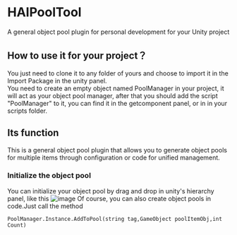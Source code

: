 # HAIPoolTool
A general object pool plugin for personal development for your Unity project
## How to use it for your project？
You just need to clone it to any folder of yours and choose to import it in the Import Package in the unity panel.  
You need to create an empty object named PoolManager in your project, it will act as your object pool manager, after that you should add the script "PoolManager" to it, you can find it in the getcomponent panel, or in in your scripts folder.
## Its function
This is a general object pool plugin that allows you to generate object pools for multiple items through configuration or code for unified management.
### Initialize the object pool
You can initialize your object pool by drag and drop in unity's hierarchy panel, like this
![image](https://github.com/wyryyds/HAIPoolTool/blob/main/ImageFloder/01.png)
Of course, you can also create object pools in code.Just call the method
```
PoolManager.Instance.AddToPool(string tag,GameObject poolItemObj,int Count)
```
